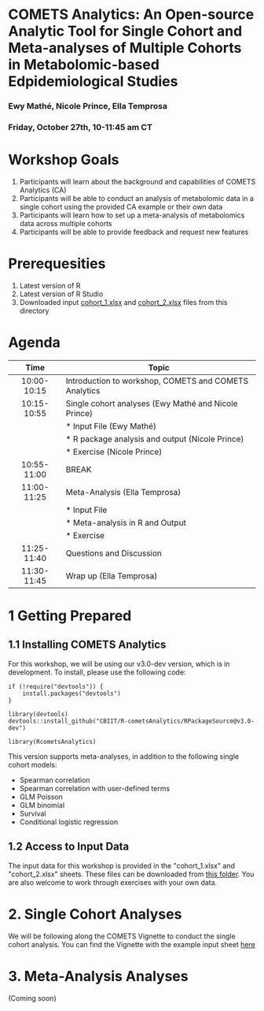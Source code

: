 # COMETS Analytics: An Open-source Analytic Tool for Single Cohort and Meta-analyses of Multiple Cohorts in Metabolomic-based Edpidemiological Studies

### Ewy Mathé, Nicole Prince, Ella Temprosa
### Friday, October 27th, 10-11:45 am CT

# Workshop Goals
1. Participants will learn about the background and capabilities of COMETS Analytics (CA)
2. Participants will be able to conduct an analysis of metabolomic data in a single cohort using the provided CA example or their own data
3. Participants will learn how to set up a meta-analysis of metabolomics data across multiple cohorts
4. Participants will be able to provide feedback and request new features

# Prerequesities 
1. Latest version of R
2. Latest version of R Studio
3. Downloaded input [cohort_1.xlsx](cohort_1.xlsx) and [cohort_2.xlsx](cohort_2.xlsx) files from this directory

# Agenda
| Time | Topic |
| :---:   | --- | 
| 10:00-10:15 | Introduction to workshop, COMETS and COMETS Analytics  |
| 10:15-10:55 | Single cohort analyses (Ewy Mathé and Nicole Prince) |
| |  * Input File (Ewy Mathé) |
| |   * R package analysis and output (Nicole Prince)  |
| |   * Exercise (Nicole Prince)  |
| 10:55-11:00 | BREAK |
| 11:00-11:25 | Meta-Analysis (Ella Temprosa) |
| | * Input File | 
| |   * Meta-analysis in R and Output |
| |   * Exercise |
| 11:25-11:40 | Questions and Discussion |
| 11:30-11:45 | Wrap up (Ella Temprosa) |

# 1 Getting Prepared
## 1.1 Installing COMETS Analytics
For this workshop, we will be using our v3.0-dev version, which is in development.  To install, please use the following code:
```
if (!require("devtools")) {
    install.packages("devtools")
}

library(devtools)
devtools::install_github("CBIIT/R-cometsAnalytics/RPackageSource@v3.0-dev")

library(RcometsAnalytics)
```

This version supports meta-analyses, in addition to the following single cohort models:
- Spearman correlation
- Spearman correlation with user-defined terms
- GLM Poisson
- GLM binomial
- Survival
- Conditional logistic regression 

## 1.2 Access to Input Data
The input data for this workshop is provided in the "cohort_1.xlsx" and "cohort_2.xlsx" sheets. These files can be downloaded from [this folder](https://github.com/CBIIT/R-cometsAnalytics/tree/v3.0-dev/RPackageSource/inst/extdata). 
You are also welcome to work through exercises with your own data.


# 2. Single Cohort Analyses
We will be following along the COMETS Vignette to conduct the single cohort analysis.
You can find the Vignette with the example input sheet [here](https://github.com/nicole-prince/R-cometsAnalytics/blob/master/RPackageSource/vignettes/COMETS_vignette_MANA.html)

# 3. Meta-Analysis Analyses
(Coming soon)



